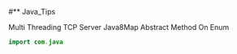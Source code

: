 #** Java_Tips 

Multi Threading
TCP Server
Java8Map
Abstract Method On Enum

```java
import com.java
```
